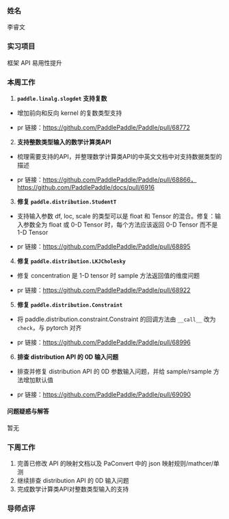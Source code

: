 ### 姓名

李睿文

### 实习项目

框架 API 易用性提升

### 本周工作

1. **`paddle.linalg.slogdet` 支持复数**

- 增加前向和反向 kernel 的复数类型支持

- pr 链接：https://github.com/PaddlePaddle/Paddle/pull/68772

2. **支持整数类型输入的数学计算类API**

- 梳理需要支持的API，并整理数学计算类API的中英文文档中对支持数据类型的描述

- pr 链接：https://github.com/PaddlePaddle/Paddle/pull/68866， https://github.com/PaddlePaddle/docs/pull/6916

3. **修复 `paddle.distribution.StudentT`**

- 支持输入参数 df, loc, scale 的类型可以是 float 和 Tensor 的混合。修复：输入参数全为 float 或 0-D Tensor 时，每个方法应该返回 0-D Tensor 而不是 1-D Tensor

- pr 链接：https://github.com/PaddlePaddle/Paddle/pull/68895

4. **修复 `paddle.distribution.LKJCholesky`**

- 修复 concentration  是 1-D tensor 时 sample 方法返回值的维度问题

- pr 链接：https://github.com/PaddlePaddle/Paddle/pull/68922

5. **修复 `paddle.distribution.Constraint`**

- 将 paddle.distribution.constraint.Constraint 的回调方法由 `__call__` 改为 `check`，与 pytorch 对齐

- pr 链接：https://github.com/PaddlePaddle/Paddle/pull/68996

6. **排查 distribution API 的 0D 输入问题**

- 排查并修复 distribution API 的 0D 参数输入问题，并给 sample/rsample 方法增加默认值

- pr 链接：https://github.com/PaddlePaddle/Paddle/pull/69090

#### 问题疑惑与解答

暂无

### 下周工作

1. 完善已修改 API 的映射文档以及 PaConvert 中的 json 映射规则/mathcer/单测
1. 继续排查 distribution API 的 0D 输入问题
1. 完成数学计算类API对整数类型输入的支持

### 导师点评
